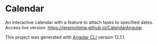# Calendar

An interactive calendar with a feature to attach tasks to specified dates.  
Access live version: https://jeremylimjw.github.io/CalendarAngular

This project was generated with [Angular CLI](https://github.com/angular/angular-cli) version 12.1.1.
